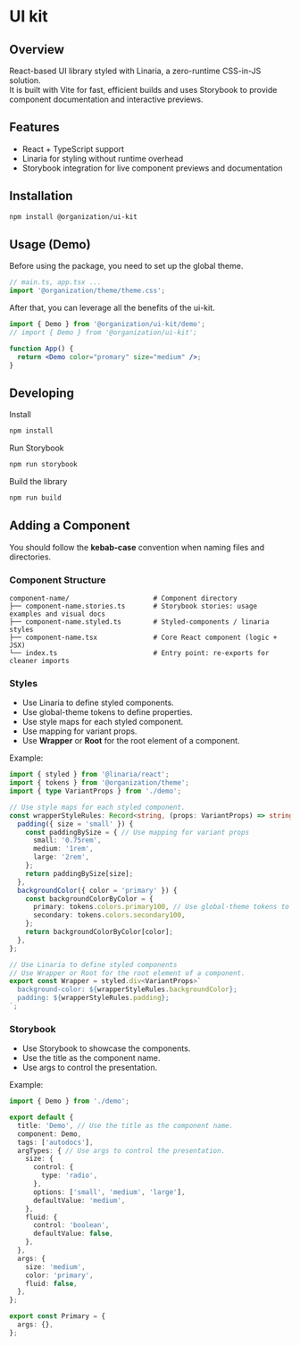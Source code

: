 # UI kit

## Overview
React-based UI library styled with Linaria, a zero-runtime CSS-in-JS solution.  
It is built with Vite for fast, efficient builds and uses Storybook to provide component documentation and interactive previews.

## Features
- React + TypeScript support
- Linaria for styling without runtime overhead
- Storybook integration for live component previews and documentation

## Installation
```bash
npm install @organization/ui-kit
```

## Usage (Demo)
Before using the package, you need to set up the global theme.
```jsx
// main.ts, app.tsx ...
import '@organization/theme/theme.css';
```
After that, you can leverage all the benefits of the ui-kit.
```jsx
import { Demo } from '@organization/ui-kit/demo';
// import { Demo } from '@organization/ui-kit';

function App() {
  return <Demo color="promary" size="medium" />;
} 
```

## Developing
Install
```bash
npm install
```
Run Storybook
```bash
npm run storybook
```
Build the library
```bash
npm run build
```

## Adding a Component
You should follow the **kebab-case** convention when naming files and directories.

### Component Structure
```
component-name/                     # Component directory
├── component-name.stories.ts       # Storybook stories: usage examples and visual docs
├── component-name.styled.ts        # Styled-components / linaria styles
├── component-name.tsx              # Core React component (logic + JSX)
└── index.ts                        # Entry point: re-exports for cleaner imports
```
### Styles
- Use Linaria to define styled components.
- Use global-theme tokens to define properties.
- Use style maps for each styled component.
- Use mapping for variant props.
- Use **Wrapper** or **Root** for the root element of a component.

Example:
```typescript
import { styled } from '@linaria/react';
import { tokens } from '@organization/theme';
import { type VariantProps } from './demo';

// Use style maps for each styled component.
const wrapperStyleRules: Record<string, (props: VariantProps) => string> = {
  padding({ size = 'small' }) {
    const paddingBySize = { // Use mapping for variant props
      small: '0.75rem',
      medium: '1rem',
      large: '2rem',
    };
    return paddingBySize[size];
  },
  backgroundColor({ color = 'primary' }) {
    const backgroundColorByColor = {
      primary: tokens.colors.primary100, // Use global-theme tokens to define properties
      secondary: tokens.colors.secondary100,
    };
    return backgroundColorByColor[color];
  },
};

// Use Linaria to define styled components
// Use Wrapper or Root for the root element of a component.
export const Wrapper = styled.div<VariantProps>`
  background-color: ${wrapperStyleRules.backgroundColor};
  padding: ${wrapperStyleRules.padding};
`;
```

### Storybook
- Use Storybook to showcase the components.
- Use the title as the component name.
- Use args to control the presentation.

Example:
```typescript
import { Demo } from './demo';

export default {
  title: 'Demo', // Use the title as the component name.
  component: Demo,
  tags: ['autodocs'],
  argTypes: { // Use args to control the presentation.
    size: {
      control: {
        type: 'radio',
      },
      options: ['small', 'medium', 'large'],
      defaultValue: 'medium',
    },
    fluid: {
      control: 'boolean',
      defaultValue: false,
    },
  },
  args: {
    size: 'medium',
    color: 'primary',
    fluid: false,
  },
};

export const Primary = {
  args: {},
};
```


